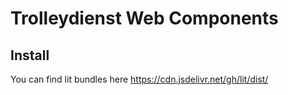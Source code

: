# Trolleydienst Web Components

## Install

You can find lit bundles here https://cdn.jsdelivr.net/gh/lit/dist/
